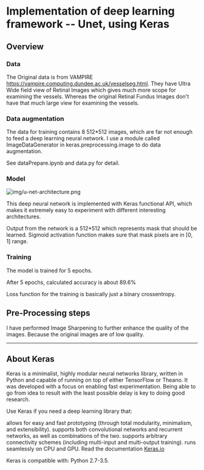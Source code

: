 # Implementation of deep learning framework -- Unet, using Keras

## Overview

### Data

The Original data is from VAMPIRE https://vampire.computing.dundee.ac.uk/vesselseg.html. 
They have Ultra Wide field view of Retinal Images which gives much more scope for examining the vessels. Whereas the original Retinal Fundus Images don't have that much large view for examining the vessels. 

### Data augmentation

The data for training contains 8 512*512 images, which are far not enough to feed a deep learning neural network. I use a module called ImageDataGenerator in keras.preprocessing.image to do data augmentation.

See dataPrepare.ipynb and data.py for detail.


### Model

![img/u-net-architecture.png](img/u-net-architecture.png)

This deep neural network is implemented with Keras functional API, which makes it extremely easy to experiment with different interesting architectures.

Output from the network is a 512*512 which represents mask that should be learned. Sigmoid activation function
makes sure that mask pixels are in \[0, 1\] range.

### Training

The model is trained for 5 epochs.

After 5 epochs, calculated accuracy is about 89.6%

Loss function for the training is basically just a binary crossentropy.

## Pre-Processing steps

I have performed Image Sharpening to further enhance the quality of the images. Because the original images are of low quality. 

---

## About Keras

Keras is a minimalist, highly modular neural networks library, written in Python and capable of running on top of either TensorFlow or Theano. It was developed with a focus on enabling fast experimentation. Being able to go from idea to result with the least possible delay is key to doing good research.

Use Keras if you need a deep learning library that:

allows for easy and fast prototyping (through total modularity, minimalism, and extensibility).
supports both convolutional networks and recurrent networks, as well as combinations of the two.
supports arbitrary connectivity schemes (including multi-input and multi-output training).
runs seamlessly on CPU and GPU.
Read the documentation [Keras.io](http://keras.io/)

Keras is compatible with: Python 2.7-3.5.

